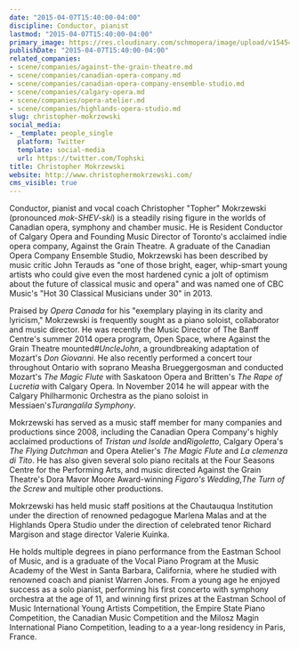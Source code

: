 ```yaml
---
date: "2015-04-07T15:40:00-04:00"
discipline: Conductor, pianist
lastmod: "2015-04-07T15:40:00-04:00"
primary_image: https://res.cloudinary.com/schmopera/image/upload/v1545409169/media/webhook-uploads/1428435553345/Topher.jpg.jpg
publishDate: "2015-04-07T15:40:00-04:00"
related_companies:
- scene/companies/against-the-grain-theatre.md
- scene/companies/canadian-opera-company.md
- scene/companies/canadian-opera-company-ensemble-studio.md
- scene/companies/calgary-opera.md
- scene/companies/opera-atelier.md
- scene/companies/highlands-opera-studio.md
slug: christopher-mokrzewski
social_media:
- _template: people_single
  platform: Twitter
  template: social-media
  url: https://twitter.com/Tophski
title: Christopher Mokrzewski
website: http://www.christophermokrzewski.com/
cms_visible: true
---
```


<p>
	Conductor, pianist and vocal coach Christopher "Topher" Mokrzewski (pronounced <em>mok-SHEV-ski</em>) is a steadily rising figure in the worlds of Canadian opera, symphony and chamber music. He is Resident Conductor of Calgary Opera and Founding Music Director of Toronto's acclaimed indie opera company, Against the Grain Theatre. A graduate of the Canadian Opera Company Ensemble Studio, Mokrzewski has been described by music critic John Terauds as "one of those bright, eager, whip-smart young artists who could give even the most hardened cynic a jolt of optimism about the future of classical music and opera" and was named one of CBC Music's "Hot 30 Classical Musicians under 30" in 2013.
</p>
<p>
	Praised by <em>Opera Canada</em> for his "exemplary playing in its clarity and lyricism," Mokrzewski is frequently sought as a piano soloist, collaborator and music director. He was recently the Music Director of The Banff Centre's summer 2014 opera program, Open Space, where Against the Grain Theatre mounted<em>#UncleJohn</em>, a groundbreaking adaptation of Mozart's <em>Don Giovanni</em>. He also recently performed a concert tour throughout Ontario with soprano Measha Brueggergosman and conducted Mozart's <em>The Magic Flute </em>with Saskatoon Opera and Britten's <em>The Rape of Lucretia</em> with Calgary Opera. In November 2014 he will appear with the Calgary Philharmonic Orchestra as the piano soloist in Messiaen's<em>Turangalila Symphony</em>.
</p>
<p>
	Mokrzewski has served as a music staff member for many companies and productions since 2008, including the Canadian Opera Company's highly acclaimed productions of <em>Tristan und Isolde</em> and<em>Rigoletto</em>, Calgary Opera's <em>The Flying Dutchman</em> and Opera Atelier's <em>The Magic Flute</em> and<em> La clemenza di Tito</em>. He has also given several solo piano recitals at the Four Seasons Centre for the Performing Arts, and music directed Against the Grain Theatre's Dora Mavor Moore Award-winning <em>Figaro's Wedding</em>,<em>The Turn of the Screw</em> and multiple other productions.
</p>
<p>
	Mokrzewski has held music staff positions at the Chautauqua Institution under the direction of renowned pedagogue Marlena Malas and at the Highlands Opera Studio under the direction of celebrated tenor Richard Margison and stage director Valerie Kuinka.
</p>
<p>
	He holds multiple degrees in piano performance from the Eastman School of Music, and is a graduate of the Vocal Piano Program at the Music Academy of the West in Santa Barbara, California, where he studied with renowned coach and pianist Warren Jones. From a young age he enjoyed success as a solo pianist, performing his first concerto with symphony orchestra at the age of 11, and winning first prizes at the Eastman School of Music International Young Artists Competition, the Empire State Piano Competition, the Canadian Music Competition and the Milosz Magin International Piano Competition, leading to a a year-long residency in Paris, France.
</p>
